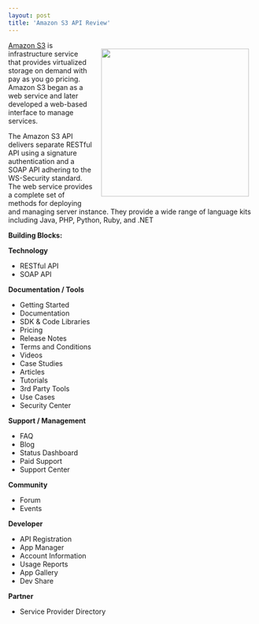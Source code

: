 ```yaml
---
layout: post
title: 'Amazon S3 API Review'
---
```

<img style="padding: 15px;" src="http://kinlane-productions.s3.amazonaws.com/AWS_LOGO_CMYK.jpg" alt="" width="300" align="right" /><a href="http://aws.amazon.com/s3/">Amazon S3</a> is infrastructure service that provides virtualized storage on demand with pay as you go pricing.  Amazon S3 began as a web service and later developed a web-based interface to manage services.<p></p>
The Amazon S3 API delivers separate RESTful API using a signature authentication and a SOAP API adhering to the WS-Security standard.  The web service provides a complete set of methods for deploying and managing server instance.  They provide a wide range of language kits including Java, PHP, Python, Ruby, and .NET<p></p>
<strong>Building Blocks:</strong><p></p>
<strong>Technology</strong>
<ul class="mainlist">
	<li>RESTful API</li>
	<li>SOAP API</li>
</ul>
<strong>Documentation / Tools</strong>
<ul class="mainlist">
	<li>Getting Started</li>
	<li>Documentation</li>
	<li>SDK &amp; Code Libraries</li>
	<li>Pricing</li>
	<li>Release Notes</li>
	<li>Terms and Conditions</li>
	<li>Videos</li>
	<li>Case Studies</li>
	<li>Articles</li>
	<li>Tutorials</li>
	<li>3rd Party Tools</li>
	<li>Use Cases</li>
	<li>Security Center</li>
</ul>
<strong>Support / Management</strong>
<ul class="mainlist">
	<li>FAQ</li>
	<li>Blog</li>
	<li>Status Dashboard</li>
	<li>Paid Support</li>
	<li>Support Center</li>
</ul>
<strong>Community</strong>
<ul class="mainlist">
	<li>Forum</li>
	<li>Events</li>
</ul>
<strong>Developer</strong>
<ul class="mainlist">
	<li>API Registration</li>
	<li>App Manager</li>
	<li>Account Information</li>
	<li>Usage Reports</li>
	<li>App Gallery</li>
	<li>Dev Share</li>
</ul>
<strong>Partner</strong>
<ul class="mainlist">
	<li>Service Provider Directory</li>
</ul>